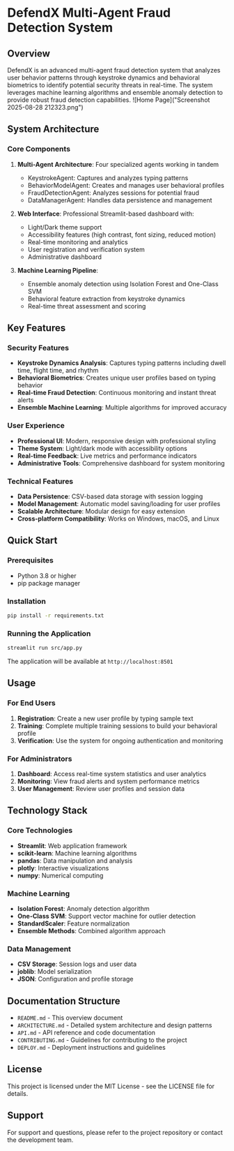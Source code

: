 # DefendX Multi-Agent Fraud Detection System

## Overview

DefendX is an advanced multi-agent fraud detection system that analyzes user behavior patterns through keystroke dynamics and behavioral biometrics to identify potential security threats in real-time. The system leverages machine learning algorithms and ensemble anomaly detection to provide robust fraud detection capabilities.
![Home Page]("Screenshot 2025-08-28 212323.png")

## System Architecture

### Core Components

1. **Multi-Agent Architecture**: Four specialized agents working in tandem
   - KeystrokeAgent: Captures and analyzes typing patterns
   - BehaviorModelAgent: Creates and manages user behavioral profiles
   - FraudDetectionAgent: Analyzes sessions for potential fraud
   - DataManagerAgent: Handles data persistence and management

2. **Web Interface**: Professional Streamlit-based dashboard with:
   - Light/Dark theme support
   - Accessibility features (high contrast, font sizing, reduced motion)
   - Real-time monitoring and analytics
   - User registration and verification system
   - Administrative dashboard

3. **Machine Learning Pipeline**:
   - Ensemble anomaly detection using Isolation Forest and One-Class SVM
   - Behavioral feature extraction from keystroke dynamics
   - Real-time threat assessment and scoring

## Key Features

### Security Features
- **Keystroke Dynamics Analysis**: Captures typing patterns including dwell time, flight time, and rhythm
- **Behavioral Biometrics**: Creates unique user profiles based on typing behavior
- **Real-time Fraud Detection**: Continuous monitoring and instant threat alerts
- **Ensemble Machine Learning**: Multiple algorithms for improved accuracy

### User Experience
- **Professional UI**: Modern, responsive design with professional styling
- **Theme System**: Light/dark mode with accessibility options
- **Real-time Feedback**: Live metrics and performance indicators
- **Administrative Tools**: Comprehensive dashboard for system monitoring

### Technical Features
- **Data Persistence**: CSV-based data storage with session logging
- **Model Management**: Automatic model saving/loading for user profiles
- **Scalable Architecture**: Modular design for easy extension
- **Cross-platform Compatibility**: Works on Windows, macOS, and Linux

## Quick Start

### Prerequisites
- Python 3.8 or higher
- pip package manager

### Installation
```bash
pip install -r requirements.txt
```

### Running the Application
```bash
streamlit run src/app.py
```

The application will be available at `http://localhost:8501`

## Usage

### For End Users
1. **Registration**: Create a new user profile by typing sample text
2. **Training**: Complete multiple training sessions to build your behavioral profile
3. **Verification**: Use the system for ongoing authentication and monitoring

### For Administrators
1. **Dashboard**: Access real-time system statistics and user analytics
2. **Monitoring**: View fraud alerts and system performance metrics
3. **User Management**: Review user profiles and session data

## Technology Stack

### Core Technologies
- **Streamlit**: Web application framework
- **scikit-learn**: Machine learning algorithms
- **pandas**: Data manipulation and analysis
- **plotly**: Interactive visualizations
- **numpy**: Numerical computing

### Machine Learning
- **Isolation Forest**: Anomaly detection algorithm
- **One-Class SVM**: Support vector machine for outlier detection
- **StandardScaler**: Feature normalization
- **Ensemble Methods**: Combined algorithm approach

### Data Management
- **CSV Storage**: Session logs and user data
- **joblib**: Model serialization
- **JSON**: Configuration and profile storage

## Documentation Structure

- `README.md` - This overview document
- `ARCHITECTURE.md` - Detailed system architecture and design patterns
- `API.md` - API reference and code documentation
- `CONTRIBUTING.md` - Guidelines for contributing to the project
- `DEPLOY.md` - Deployment instructions and guidelines

## License

This project is licensed under the MIT License - see the LICENSE file for details.

## Support

For support and questions, please refer to the project repository or contact the development team.
